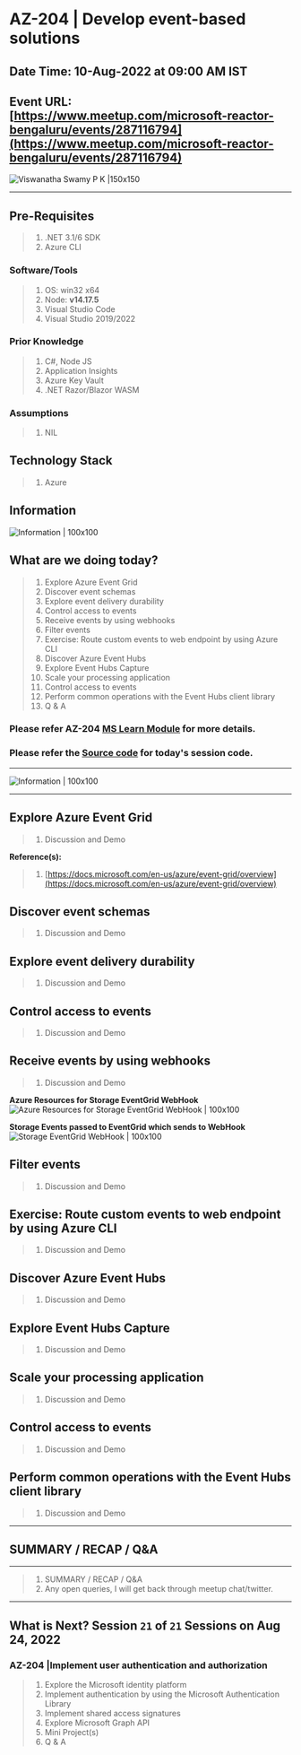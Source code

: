 # AZ-204 | Develop event-based solutions

## Date Time: 10-Aug-2022 at 09:00 AM IST

## Event URL: [https://www.meetup.com/microsoft-reactor-bengaluru/events/287116794](https://www.meetup.com/microsoft-reactor-bengaluru/events/287116794)

![Viswanatha Swamy P K |150x150](./Documentation/Images/ViswanathaSwamyPK.PNG)

---

## Pre-Requisites

> 1. .NET 3.1/6 SDK
> 1. Azure CLI

### Software/Tools

> 1. OS: win32 x64
> 1. Node: **v14.17.5**
> 1. Visual Studio Code
> 1. Visual Studio 2019/2022

### Prior Knowledge

> 1. C#, Node JS
> 1. Application Insights
> 1. Azure Key Vault
> 1. .NET Razor/Blazor WASM

### Assumptions

> 1. NIL

## Technology Stack

> 1. Azure

## Information

![Information | 100x100](./Documentation/Images/Information.PNG)

## What are we doing today?

> 1. Explore Azure Event Grid
> 1. Discover event schemas
> 1. Explore event delivery durability
> 1. Control access to events
> 1. Receive events by using webhooks
> 1. Filter events
> 1. Exercise: Route custom events to web endpoint by using Azure CLI
> 1. Discover Azure Event Hubs
> 1. Explore Event Hubs Capture
> 1. Scale your processing application
> 1. Control access to events
> 1. Perform common operations with the Event Hubs client library
> 1. Q & A

### Please refer AZ-204 [**MS Learn Module**](https://aka.ms/AZ-204-DevelopingSolutions) for more details.

### Please refer the [**Source code**](https://github.com/vishipayyallore/speaker-series-2022/tree/main/microsoft-reactor/S20_2022Jul20_EventBasedSolutions) for today's session code.

---

![Information | 100x100](./Documentation/Images/SeatBelt.PNG)

---

## Explore Azure Event Grid

> 1. Discussion and Demo

**Reference(s):**

> 1. [https://docs.microsoft.com/en-us/azure/event-grid/overview](https://docs.microsoft.com/en-us/azure/event-grid/overview)

## Discover event schemas

> 1. Discussion and Demo

## Explore event delivery durability

> 1. Discussion and Demo

## Control access to events

> 1. Discussion and Demo

## Receive events by using webhooks

> 1. Discussion and Demo

**Azure Resources for Storage EventGrid WebHook**
![Azure Resources for Storage EventGrid WebHook | 100x100](./Documentation/Images/AzResources_Storage_EventGrid_WebHook.PNG)

**Storage Events passed to EventGrid which sends to WebHook**
![Storage EventGrid WebHook | 100x100](./Documentation/Images/Storage_EventGrid_WebHook.PNG)

## Filter events

> 1. Discussion and Demo

## Exercise: Route custom events to web endpoint by using Azure CLI

> 1. Discussion and Demo

## Discover Azure Event Hubs

> 1. Discussion and Demo

## Explore Event Hubs Capture

> 1. Discussion and Demo

## Scale your processing application

> 1. Discussion and Demo

## Control access to events

> 1. Discussion and Demo

## Perform common operations with the Event Hubs client library

> 1. Discussion and Demo

---

## SUMMARY / RECAP / Q&A

---

> 1. SUMMARY / RECAP / Q&A
> 2. Any open queries, I will get back through meetup chat/twitter.

---

## What is Next? Session `21` of `21` Sessions on Aug 24, 2022

### AZ-204 |Implement user authentication and authorization

> 1. Explore the Microsoft identity platform
> 1. Implement authentication by using the Microsoft Authentication Library
> 1. Implement shared access signatures
> 1. Explore Microsoft Graph API
> 1. Mini Project(s)
> 1. Q & A
